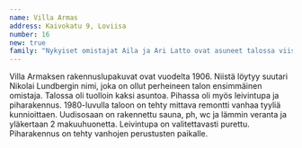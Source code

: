 ```yaml
---
name: Villa Armas
address: Kaivokatu 9, Loviisa
number: 16
new: true
family: "Nykyiset omistajat Aila ja Ari Latto ovat asuneet talossa viisi vuotta.\n– Me olemme yhdennettoista asukkaat talonkirjan mukaan.\nLaton perhe on tehnyt pintaremonttia; tapetoineet, maalanneet seiniä, lattioita, listoja ja kattoja. Myös wc ja keittiö on remontoitu. Nyt sisätilat tuntuvat omanlaisilta.\nTalon emäntä on floristi ja käsityöihminen, joten kaikenlainen käsillä tekeminen on mukavaa ajanvietettä, myös isännälle.\n– Olemme kumpikin asuneet aina omakotitalossa, joten puutarhatyöt ovat mieluista puuhaa. LWT-päivien aikana meillä on pihakirppis ja kaikenlaisia itsetehtyjä käsitöitä myynnissä."
---
```

Villa Armaksen rakennuslupakuvat ovat vuodelta 1906. Niistä löytyy suutari Nikolai Lundbergin nimi, joka on ollut perheineen talon ensimmäinen omistaja. Talossa oli tuolloin kaksi asuntoa. Pihassa oli myös leivintupa ja piharakennus. 1980-luvulla taloon on tehty mittava remontti vanhaa tyyliä kunnioittaen. Uudisosaan on rakennettu sauna, ph, wc ja lämmin veranta ja yläkertaan 2 makuuhuonetta. Leivintupa on valitettavasti purettu. Piharakennus on tehty vanhojen perustusten paikalle.